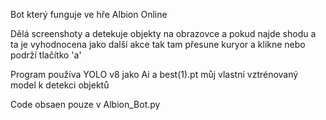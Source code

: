 Bot který funguje ve hře Albion Online


Dělá screenshoty a detekuje objekty na obrazovce a pokud najde shodu a ta je vyhodnocena jako další akce tak tam přesune kuryor a klikne nebo podrží tlačítko 'a'


Program používa YOLO v8 jako Ai a best(1).pt můj vlastní vztrénovaný model k detekci objektů 


Code obsaen pouze v Albion_Bot.py
